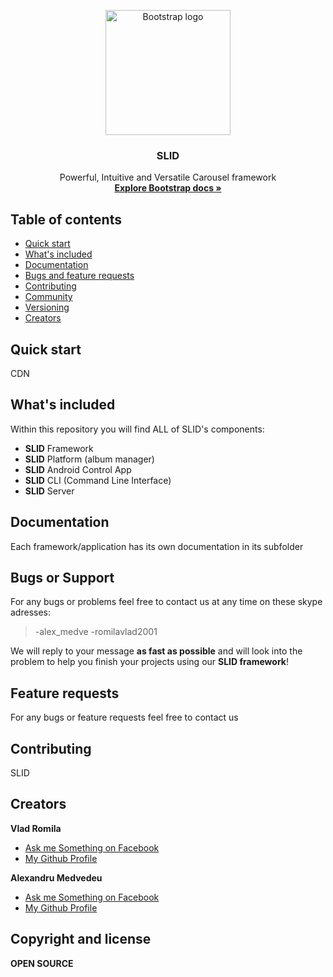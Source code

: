 
<p align="center">
    <img src="https://svgshare.com/i/C2w.svg" alt="Bootstrap logo" width="200" height="200">
</p>

<h3 align="center">SLID</h3>

<p align="center">
  Powerful, Intuitive and Versatile Carousel framework
  <br>
  <a href="https://getbootstrap.com/docs/4.3/"><strong>Explore Bootstrap docs »</strong></a>
  <br>

</p>


## Table of contents

- [Quick start](#quick-start)
- [What's included](#whats-included)
- [Documentation](#documentation)
- [Bugs and feature requests](#bugs-and-feature-requests)
- [Contributing](#contributing)
- [Community](#community)
- [Versioning](#versioning)
- [Creators](#creators)


## Quick start

CDN


## What's included

Within this repository you will find ALL of SLID's components:

- **SLID** Framework
- **SLID** Platform (album manager)
- **SLID** Android Control App  
- **SLID** CLI (Command Line Interface)
- **SLID** Server

## Documentation

Each framework/application has its own documentation
in its subfolder


## Bugs or Support

For any bugs or problems feel free to contact us at any time on these skype adresses: 
>-alex_medve
>-romilavlad2001

We will reply to your message **as fast as possible** and will look into the problem to help you finish your projects using our **SLID framework**!

## Feature requests

For any bugs or feature requests feel free to contact us  

## Contributing

SLID


## Creators

**Vlad Romila**

- [Ask me Something on Facebook](https://www.facebook.com/vladromila)
- [My Github Profile](https://github.com/vladromila)


**Alexandru Medvedeu**

- [Ask me Something on Facebook](https://www.facebook.com/polarulromaniei)
- [My Github Profile](https://github.com/alexmedve)


## Copyright and license

**OPEN SOURCE**
